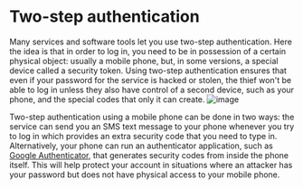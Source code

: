 [Title]: # (Two-step authentication)
[Difficulty]: # (Advanced)
[Order]: # (2)

# Two-step authentication

Many services and software tools let you use two-step authentication. Here the idea is that in order to log in, you need to be in possession of a certain physical object: usually a mobile phone, but, in some versions, a special device called a security token. Using two-step authentication ensures that even if your password for the service is hacked or stolen, the thief won't be able to log in unless they also have control of a second device, such as your phone, and the special codes that only it can create.
![image](password_adv2.png)

Two-step authentication using a mobile phone can be done in two ways: the service can send you an SMS text message to your phone whenever you try to log in which provides an extra security code that you need to type in. Alternatively, your phone can run an authenticator application, such as [Google Authenticator](https://play.google.com/store/apps/details?id=com.google.android.apps.authenticator2), that generates security codes from inside the phone itself. This will help protect your account in situations where an attacker has your password but does not have physical access to your mobile phone.